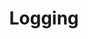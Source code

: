 ---
permalink: /categories/logging/
layout: category-list
title: "Logging"
last_modified_at: 2021-02-08T00:00:00+09:00
---